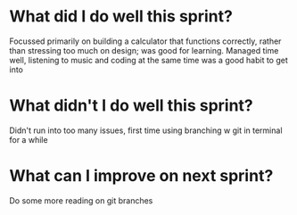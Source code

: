 # What did I do well this sprint? #
Focussed primarily on building a calculator that functions correctly, rather than stressing too much on design; was good for learning.
Managed time well, listening to music and coding at the same time was a good habit to get into


# What didn't I do well this sprint? #
Didn't run into too many issues, first time using branching w git in terminal for a while

# What can I improve on next sprint? #
Do some more reading on git branches